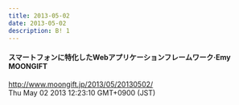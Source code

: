 ```yaml
---
title: 2013-05-02
date: 2013-05-02
description: B! 1
---
```


#### スマートフォンに特化したWebアプリケーションフレームワーク·Emy MOONGIFT
http://www.moongift.jp/2013/05/20130502/<br>
Thu May 02 2013 12:23:10 GMT+0900 (JST)<br>



